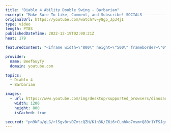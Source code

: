 ```yaml
---
title: "Diablo 4 Ability Double Swing - Barbarian"
excerpt: "Make Sure To Like, Comment, and Subscribe! SOCIALS ---------------------------------------------- Join Our ..."
originalUrl: https://youtube.com/watch?v=y8gp_Jp34jI
type: video
length: PT8S
publishedDateTime: 2022-12-19T02:00:21Z
heat: 179

featuredContent: "<iframe width=\"800\" height=\"500\" frameborder=\"0\" src=\"https://www.youtube.com/embed/y8gp_Jp34jI\" allow=\"accelerometer; autoplay; encrypted-media; gyroscope; picture-in-picture\" allowfullscreen></iframe>"

provider:
  name: BeefGuyTy
  domain: youtube.com

topics:
  - Diablo 4
  - Barbarian

images:
  - url: https://www.youtube.com/img/desktop/supported_browsers/dinosaur.png
    width: 1200
    height: 800
    isCached: true

secured: "pn9kFa/qLG/rlSgv0rsDZmtcQZH/K1n3K/Z6i6+CLnhko7msm+Q89r1YFSJgmw8V2pb2LZK3oFiBwC5bA/A6LEITsD5fMiDlMA2fuW4UP7HpjD00sVgx1F54UyPCKB9qZZlKsEfYCWSRkARNwyju7iXyi7LI2sl/W6GXqM0ZOx6UDVEF5mrcB93oZVUSEtdJim7WogBv5nj62gYrCAoKVBPLG85zQln8vyKjBk00G7XQJQbhi3NJb1Oj85ANbpoX/xGm1iC53Iw6k10MzK7eunPROue4vi792TX98Ixt5VjhaHGT5+J/g7CiI0LTSXNA9j/kAmrB1czG5ogyGER+aIdQDnMbPEH+zSGvJTAmqzufXOZZ7EC8MUkY+5sW9qDaIyJ6v+bjMqaojPZfNU8EuRa/s/2Cwm6Vi/hcBuI8tWw=;VjgLlYi5JDCeTggsGV77dw=="
---
```


